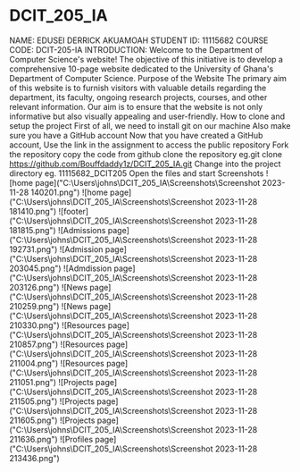 # DCIT_205_IA
NAME: EDUSEI DERRICK AKUAMOAH
STUDENT ID: 11115682
COURSE CODE: DCIT-205-IA
INTRODUCTION:
Welcome to the Department of Computer Science's website! The objective of this initiative is to develop a comprehensive 10-page website dedicated to the University of Ghana's Department of Computer Science.
Purpose of the Website
 The primary aim of this website is to furnish visitors with valuable details regarding the department, its faculty, ongoing research projects, courses, and other relevant information. Our aim is to ensure that the website is not only informative but also visually appealing and user-friendly.
How to clone and setup the project
First of all, we need to install git on our machine
Also make sure you have a GitHub account
Now that you have created a GitHub account, Use the link in the assignment to access the public repository
Fork the repository
copy the code from github
clone the repository
eg.git clone https://github.com/Bouffdaddy1z/DCIT_205_IA.git
Change into the project directory
eg. 11115682_DCIT205
Open the files and start
Screenshots
![home page]("C:\Users\johns\DCIT_205_IA\Screenshots\Screenshot 2023-11-28 140201.png")
![home page]("C:\Users\johns\DCIT_205_IA\Screenshots\Screenshot 2023-11-28 181410.png")
![footer]("C:\Users\johns\DCIT_205_IA\Screenshots\Screenshot 2023-11-28 181815.png")
![Admissions page]("C:\Users\johns\DCIT_205_IA\Screenshots\Screenshot 2023-11-28 192731.png")
![Admission page]("C:\Users\johns\DCIT_205_IA\Screenshots\Screenshot 2023-11-28 203045.png")
![Admdission page]("C:\Users\johns\DCIT_205_IA\Screenshots\Screenshot 2023-11-28 203126.png")
![News page]("C:\Users\johns\DCIT_205_IA\Screenshots\Screenshot 2023-11-28 210259.png")
![News page]("C:\Users\johns\DCIT_205_IA\Screenshots\Screenshot 2023-11-28 210330.png")
![Resources page]("C:\Users\johns\DCIT_205_IA\Screenshots\Screenshot 2023-11-28 210857.png")
![Resources page]("C:\Users\johns\DCIT_205_IA\Screenshots\Screenshot 2023-11-28 211004.png")
![Resources page]("C:\Users\johns\DCIT_205_IA\Screenshots\Screenshot 2023-11-28 211051.png")
![Projects page]("C:\Users\johns\DCIT_205_IA\Screenshots\Screenshot 2023-11-28 211505.png")
![Projects page]("C:\Users\johns\DCIT_205_IA\Screenshots\Screenshot 2023-11-28 211605.png")
![Projects page]("C:\Users\johns\DCIT_205_IA\Screenshots\Screenshot 2023-11-28 211636.png")
![Profiles page]("C:\Users\johns\DCIT_205_IA\Screenshots\Screenshot 2023-11-28 213436.png")

